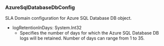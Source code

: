 ### AzureSqlDatabaseDbConfig
SLA Domain configuration for Azure SQL Database DB object.

- logRetentionInDays: System.Int32
  - Specifies the number of days for which the Azure SQL Database DB logs
will be retained. Number of days can range from 1 to 35.
